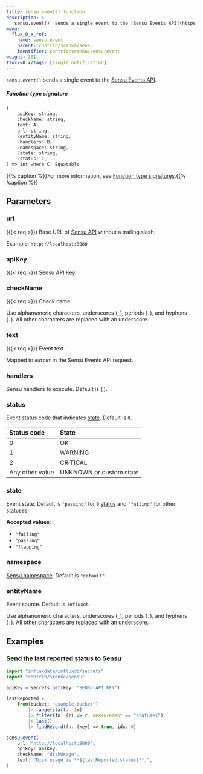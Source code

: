 ```yaml
---
title: sensu.event() function
description: >
  `sensu.event()` sends a single event to the [Sensu Events API](https://docs.sensu.io/sensu-go/latest/api/events/#create-a-new-event).
menu:
  flux_0_x_ref:
    name: sensu.event
    parent: contrib/sranka/sensu
    identifier: contrib/sranka/sensu/event
weight: 301
flux/v0.x/tags: [single notification]
---
```


<!------------------------------------------------------------------------------

IMPORTANT: This page was generated from comments in the Flux source code. Any
edits made directly to this page will be overwritten the next time the
documentation is generated. 

To make updates to this documentation, update the function comments above the
function definition in the Flux source code:

https://github.com/influxdata/flux/blob/master/stdlib/contrib/sranka/sensu/sensu.flux#L109-L137

Contributing to Flux: https://github.com/influxdata/flux#contributing
Fluxdoc syntax: https://github.com/influxdata/flux/blob/master/docs/fluxdoc.md

------------------------------------------------------------------------------->

`sensu.event()` sends a single event to the [Sensu Events API](https://docs.sensu.io/sensu-go/latest/api/events/#create-a-new-event).



##### Function type signature

```js
(
    apiKey: string,
    checkName: string,
    text: A,
    url: string,
    ?entityName: string,
    ?handlers: B,
    ?namespace: string,
    ?state: string,
    ?status: C,
) => int where C: Equatable
```

{{% caption %}}For more information, see [Function type signatures](/flux/v0.x/function-type-signatures/).{{% /caption %}}

## Parameters

### url
({{< req >}})
Base URL of [Sensu API](https://docs.sensu.io/sensu-go/latest/migrate/#architecture)
without a trailing slash.

Example: `http://localhost:8080`

### apiKey
({{< req >}})
Sensu [API Key](https://docs.sensu.io/sensu-go/latest/operations/control-access/).



### checkName
({{< req >}})
Check name.

Use alphanumeric characters, underscores (`_`), periods (`.`), and hyphens (`-`).
All other characters are replaced with an underscore.

### text
({{< req >}})
Event text.

Mapped to `output` in the Sensu Events API request.

### handlers

Sensu handlers to execute. Default is `[]`.



### status

Event status code that indicates [state](/flux/v0.x/stdlib/contrib/sranka/sensu/event/#state).
Default is `0`.

| Status code     | State                   |
| :-------------- | :---------------------- |
| 0               | OK                      |
| 1               | WARNING                 |
| 2               | CRITICAL                |
| Any other value | UNKNOWN or custom state |

### state

Event state.
Default is `"passing"` for `0` [status](/flux/v0.x/stdlib/contrib/sranka/sensu/event/#status) and `"failing"` for other statuses.

**Accepted values**:
- `"failing"`
- `"passing"`
- `"flapping"`

### namespace

[Sensu namespace](https://docs.sensu.io/sensu-go/latest/reference/rbac/).
Default is `"default"`.



### entityName

Event source.
Default is `influxdb`.

Use alphanumeric characters, underscores (`_`), periods (`.`), and hyphens (`-`).
All other characters are replaced with an underscore.


## Examples

### Send the last reported status to Sensu

```js
import "influxdata/influxdb/secrets"
import "contrib/sranka/sensu"

apiKey = secrets.get(key: "SENSU_API_KEY")

lastReported =
    from(bucket: "example-bucket")
        |> range(start: -1m)
        |> filter(fn: (r) => r._measurement == "statuses")
        |> last()
        |> findRecord(fn: (key) => true, idx: 0)

sensu.event(
    url: "http://localhost:8080",
    apiKey: apiKey,
    checkName: "diskUsage",
    text: "Disk usage is **${lastReported.status}**.",
)

```

